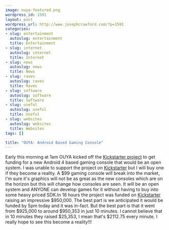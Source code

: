 ```yaml
--- 
image: ouya-featured.png
wordpress_id: 1591
layout: post
wordpress_url: http://www.josephcrawford.com/?p=1591
categories: 
- slug: entertainment
  autoslug: entertainment
  title: Entertainment
- slug: internet
  autoslug: internet
  title: Internet
- slug: news
  autoslug: news
  title: News
- slug: raves
  autoslug: raves
  title: Raves
- slug: software
  autoslug: software
  title: Software
- slug: useful
  autoslug: useful
  title: Useful
- slug: websites
  autoslug: websites
  title: Websites
tags: []

title: "OUYA: Android Based Gaming Console"
---
```

Early this morning at 1am OUYA kicked off the [Kickstarter project](http://www.kickstarter.com/projects/ouya/ouya-a-new-kind-of-video-game-console "OUYA on Kickstarter") to get funding for a new Android 4 based gaming console that would be an open system.  I was unable to support the project on [Kickstarter](http://www.kickstarter.com/) but I will buy one if they become a reality.  A $99 gaming console will break into the market, I'm sure it's graphics will not be as great as the new consoles which are on the horizon but this will change how consoles are seen.  It will be an open system and ANYONE can develop games for it without having to buy into some heavy priced SDK.In 16 hours the project was funded on [Kickstarter](http://www.kickstarter.com/ "Kickstarter") raising an impressive $950,000.  The best part is we anticipated it would be funded by 5pm today and it was in-fact.  But the best part is that it went from $925,000 to around $950,353 in just 10 minutes.  I cannot believe that in 10 minutes they raised $25,353, I mean that's $2112.75 every minute.  I really hope to see this become a reality!!!
